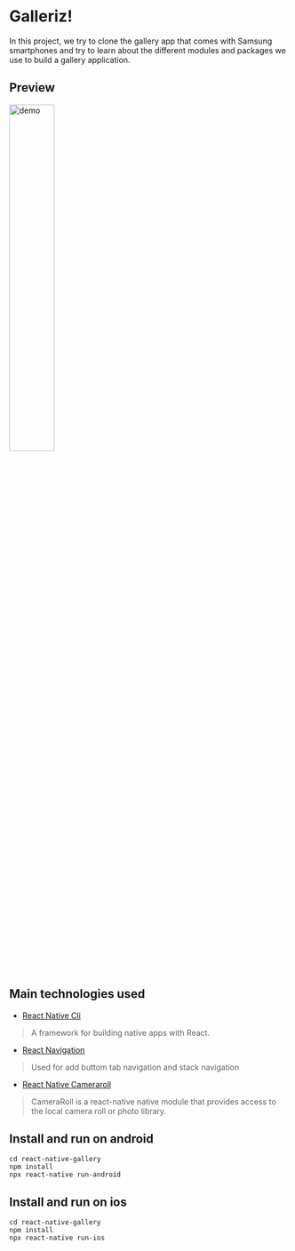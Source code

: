 # Galleriz!
In this project, we try to clone the gallery app that comes with Samsung smartphones and try to learn about the different modules and packages we use to build a gallery application.


## Preview
<img src="https://www.linkpicture.com/q/Screenshot_20220224-182453_Gallery.jpg" alt="demo" width="40%"/>

## Main technologies used

- [React Native Cli](https://github.com/facebook/react-native)

> A framework for building native apps with React.

- [React Navigation](https://reactnavigation.org/)

> Used for add buttom tab navigation and stack navigation

- [React Native Cameraroll](https://github.com/react-native-cameraroll/react-native-cameraroll)

> CameraRoll is a react-native native module that provides access to the local camera roll or photo library.




## Install and run on android
```
cd react-native-gallery
npm install
npx react-native run-android
```

## Install and run on ios
```
cd react-native-gallery
npm install
npx react-native run-ios
```
